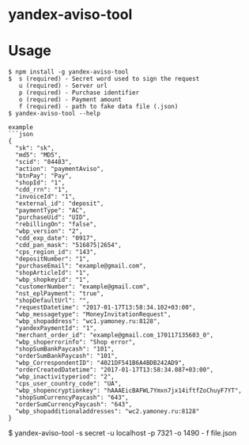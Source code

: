 # yandex-aviso-tool

# Usage

````sh-session
$ npm install -g yandex-aviso-tool
$  s (required) - Secret word used to sign the request
   u (required) - Server url
   p (required) - Purchase identifier
   o (required) - Payment amount
   f (required) - path to fake data file (.json)
$ yandex-aviso-tool --help

example
```json
{
  "sk": "sk",
  "md5": "MD5",
  "scid": "84483",
  "action": "paymentAviso",
  "btnPay": "Pay",
  "shopId": "1",
  "cdd_rrn": "1",
  "invoiceId": "1",
  "external_id": "deposit",
  "paymentType": "AC",
  "purchaseUid": "UID",
  "rebillingOn": "false",
  "wbp_version": "2",
  "cdd_exp_date": "0917",
  "cdd_pan_mask": "516875|2654",
  "cps_region_id": "143",
  "depositNumber": "1",
  "purchaseEmail": "example@gmail.com",
  "shopArticleId": "1",
  "wbp_shopkeyid": "1",
  "customerNumber": "example@gmail.com",
  "nst_eplPayment": "true",
  "shopDefaultUrl": "",
  "requestDatetime": "2017-01-17T13:58:34.102+03:00",
  "wbp_messagetype": "MoneyInvitationRequest",
  "wbp_shopaddress": "wc1.yamoney.ru:8128",
  "yandexPaymentId": "1",
  "merchant_order_id": "example@gmail.com_170117135603_0",
  "wbp_shoperrorinfo": "Shop error",
  "shopSumBankPaycash": "101",
  "orderSumBankPaycash": "101",
  "wbp_CorrespondentID": "4021DF541B6A4BDB242AD9",
  "orderCreatedDatetime": "2017-01-17T13:58:34.087+03:00",
  "wbp_inactivityperiod": "2",
  "cps_user_country_code": "UA",
  "wbp_shopencryptionkey": "hAAAEicBAFWL7Ymxn7jx14iftfZoChuyF7YT",
  "shopSumCurrencyPaycash": "643",
  "orderSumCurrencyPaycash": "643",
  "wbp_shopadditionaladdresses": "wc2.yamoney.ru:8128"
}

````

\$ yandex-aviso-tool -s secret -u localhost -p 7321 -o 1490 -
f file.json

```

```
